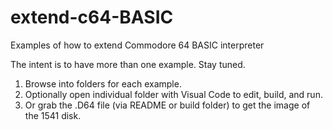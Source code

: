 # extend-c64-BASIC
Examples of how to extend Commodore 64 BASIC interpreter

The intent is to have more than one example.  Stay tuned.

1. Browse into folders for each example. 
2. Optionally open individual folder with Visual Code to edit, build, and run.
3. Or grab the .D64 file (via README or build folder) to get the image of the 1541 disk.
